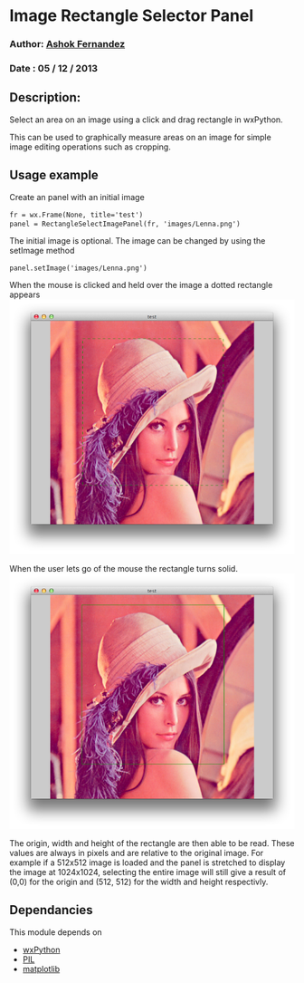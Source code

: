 # Image Rectangle Selector Panel


### Author: [Ashok Fernandez](https://github.com/ashokfernandez/)
### Date  : 05 / 12 / 2013

## Description: 
Select an area on an image using a click and drag rectangle in wxPython.

This can be used to graphically measure areas on an image for simple image editing operations such as cropping.

## Usage example

Create an panel with an initial image

    fr = wx.Frame(None, title='test')
    panel = RectangleSelectImagePanel(fr, 'images/Lenna.png')

The initial image is optional. The image can be changed by using the setImage method

    panel.setImage('images/Lenna.png')


When the mouse is clicked and held over the image a dotted rectangle appears
![Image](screenshots/DottedRectangle.png?raw=true)

When the user lets go of the mouse the rectangle turns solid. 
![Image](screenshots/SolidRectangle.png?raw=true)

The origin, width and height of the rectangle are then able to be read. These values are always in pixels and are relative to the original image. For example if a 512x512 image is loaded and the panel is stretched to display the image at 1024x1024, selecting the entire image will still give a result of (0,0) for the origin and (512, 512) for the width and height respectivly. 

## Dependancies
This module depends on
 * [wxPython](http://www.wxpython.org/)
 * [PIL](http://www.pythonware.com/products/pil/)
 * [matplotlib](http://www.matplotlib.org)
